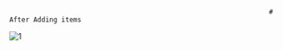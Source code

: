 
                                                                     # After Adding items
![1](https://user-images.githubusercontent.com/68609158/161373787-c97cd936-f7bc-4df3-aff7-fa587806e7e9.png)



